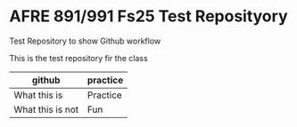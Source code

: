 # AFRE 891/991 Fs25 Test Reposityory

Test Repository to show Github workflow

This is the test repository fir the class


| github | practice |
| -------| -------- |
| What this is | Practice|
| What this is not| Fun   |